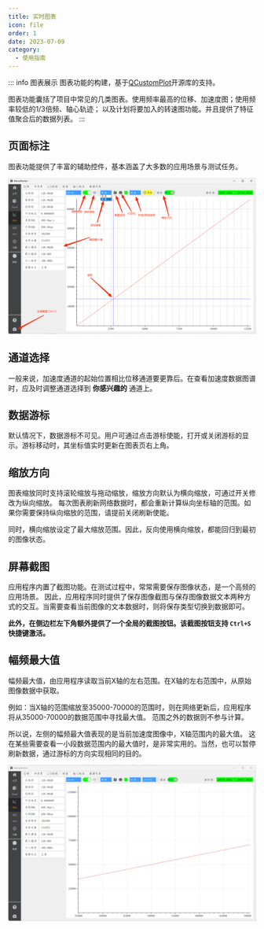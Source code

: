 ```yaml
---
title: 实时图表
icon: file
order: 1
date: 2023-07-09
category:
  - 使用指南
---
```


::: info 图表展示
图表功能的构建，基于[QCustomPlot](https://www.qcustomplot.com/)开源库的支持。

图表功能囊括了项目中常见的几类图表。使用频率最高的位移、加速度图；使用频率较低的1/3倍频、轴心轨迹；
以及计划将要加入的转速图功能。并且提供了特征值聚合后的数据列表。
:::

## 页面标注

图表功能提供了丰富的辅助控件，基本涵盖了大多数的应用场景与测试任务。

![](./assets/chart.png)

## 通道选择

一般来说，加速度通道的起始位置相比位移通道要更靠后。在查看加速度数据图谱时，应及时调整通道选择到 **你感兴趣的** 通道上。

## 数据游标

默认情况下，数据游标不可见。用户可通过点击游标使能，打开或关闭游标的显示。游标移动时，其坐标值实时更新在图表页右上角。

## 缩放方向

图表缩放同时支持滚轮缩放与拖动缩放，缩放方向默认为横向缩放，可通过开关修改为纵向缩放。
每次图表刷新网络数据时，都会重新计算纵向坐标轴的范围。如果你需要保持纵向缩放的范围，请提前关闭刷新使能。

同时，横向缩放设定了最大缩放范围。因此，反向使用横向缩放，都能回归到最初的图像状态。

## 屏幕截图

应用程序内置了截图功能。在测试过程中，常常需要保存图像状态，是一个高频的应用场景。
因此，应用程序同时提供了保存图像截图与保存图像数据文本两种方式的交互。当需要查看当前图像的文本数据时，则将保存类型切换到数据即可。

**此外，在侧边栏左下角额外提供了一个全局的截图按钮。该截图按钮支持 `Ctrl+S` 快捷键激活。**

## 幅频最大值

幅频最大值，由应用程序读取当前X轴的左右范围。在X轴的左右范围中，从原始图像数据中获取。

例如：当X轴的范围缩放至35000-70000的范围时，则在网络更新后，应用程序将从35000-70000的数据范围中寻找最大值。
范围之外的数据则不参与计算。

所以说，左侧的幅频最大值表现的是当前加速度图像中，X轴范围内的最大值。
这在某些需要查看一小段数据范围内的最大值时，是非常实用的。当然，也可以暂停刷新数据，通过游标的方向实现相同的目的。

![](./assets/peak.png)
